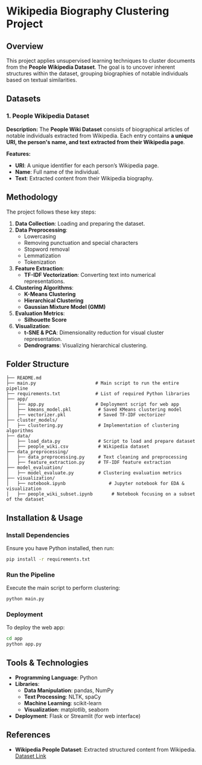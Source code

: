 # **Wikipedia Biography Clustering Project**

## Overview
This project applies unsupervised learning techniques to cluster documents from the **People Wikipedia Dataset**. The goal is to uncover inherent structures within the dataset, grouping biographies of notable individuals based on textual similarities.

## Datasets

### 1. People Wikipedia Dataset
**Description:**
The **People Wiki Dataset** consists of biographical articles of notable individuals extracted from Wikipedia. Each entry contains **a unique URI, the person's name, and text extracted from their Wikipedia page**.

**Features:**
- **URI**: A unique identifier for each person’s Wikipedia page.
- **Name**: Full name of the individual.
- **Text**: Extracted content from their Wikipedia biography.

## Methodology

The project follows these key steps:

1. **Data Collection**: Loading and preparing the dataset.
2. **Data Preprocessing**:
   - Lowercasing
   - Removing punctuation and special characters
   - Stopword removal
   - Lemmatization
   - Tokenization
3. **Feature Extraction**:
   - **TF-IDF Vectorization**: Converting text into numerical representations.
4. **Clustering Algorithms**:
   - **K-Means Clustering**
   - **Hierarchical Clustering**
   - **Gaussian Mixture Model (GMM)**
5. **Evaluation Metrics**:
   - **Silhouette Score**
6. **Visualization**:
   - **t-SNE & PCA**: Dimensionality reduction for visual cluster representation.
   - **Dendrograms**: Visualizing hierarchical clustering.

## Folder Structure

```
├── README.md
├── main.py                      # Main script to run the entire pipeline
├── requirements.txt             # List of required Python libraries
├── app/
│   ├── app.py                   # Deployment script for web app
│   ├── kmeans_model.pkl          # Saved KMeans clustering model
│   ├── vectorizer.pkl            # Saved TF-IDF vectorizer
├── cluster_models/
│   ├── clustering.py             # Implementation of clustering algorithms
├── data/
│   ├── load_data.py              # Script to load and prepare dataset
│   ├── people_wiki.csv           # Wikipedia dataset
├── data_preprocessing/
│   ├── data_preprocessing.py     # Text cleaning and preprocessing
│   ├── feature_extraction.py     # TF-IDF feature extraction
├── model_evaluation/
│   ├── model_evaluate.py         # Clustering evaluation metrics
├── visualization/
│   ├── notebook.ipynb                # Jupyter notebook for EDA & visualization
│   ├── people_wiki_subset.ipynb       # Notebook focusing on a subset of the dataset
```

## Installation & Usage

### Install Dependencies
Ensure you have Python installed, then run:
```sh
pip install -r requirements.txt
```

### Run the Pipeline
Execute the main script to perform clustering:
```sh
python main.py
```

### Deployment
To deploy the web app:
```sh
cd app
python app.py
```

## Tools & Technologies
- **Programming Language**: Python
- **Libraries**:
  - **Data Manipulation**: pandas, NumPy
  - **Text Processing**: NLTK, spaCy
  - **Machine Learning**: scikit-learn
  - **Visualization**: matplotlib, seaborn
- **Deployment**: Flask or Streamlit (for web interface)

## References
- **Wikipedia People Dataset**: Extracted structured content from Wikipedia. [Dataset Link](https://www.kaggle.com/datasets/sameersmahajan/people-wikipedia-data)